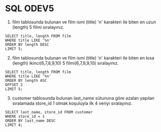 # SQL ODEV5

1. film tablosunda bulunan ve film ismi (title) 'n' karakteri ile biten en uzun (length) 5 filmi sıralayınız.

```
SELECT title, length FROM film
WHERE title LIKE '%n' 
ORDER BY length DESC
LIMIT 5;
```

2. film tablosunda bulunan ve film ismi (title) 'n' karakteri ile biten en kısa (length) ikinci(6,7,8,9,10) 5 filmi(6,7,8,9,10) sıralayınız.

```
SELECT title, length FROM film
WHERE title LIKE '%n' 
ORDER BY length ASC
OFFSET 2 
LIMIT 5;
```

3. customer tablosunda bulunan last_name sütununa göre azalan yapılan sıralamada store_id 1 olmak koşuluyla ilk 4 veriyi sıralayınız.

```
SELECT last_name, store_id FROM customer
WHERE store_id = 1
ORDER BY last_name DESC
LIMIT 4;
```